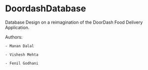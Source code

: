 # DoordashDatabase

Database Design on a reimagination of the DoorDash Food Delivery Application.

Authors:
	
	- Manan Dalal 
	
	- Vishesh Mehta
	
	- Fenil Godhani	
